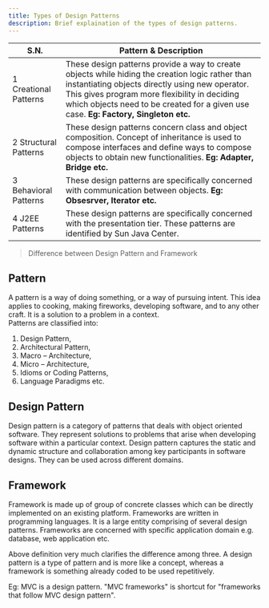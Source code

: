 ```yaml
---
title: Types of Design Patterns
description: Brief explaination of the types of design patterns.
---
```


| S.N.                  |  Pattern & Description                                                                                                                                                              |
| --------------------- | ----------------------------------------------------------------------------------------------------------------------------------------------------------------------------------- |
| 1 Creational Patterns |  These design patterns provide a way to create objects while hiding the creation logic rather than instantiating objects directly using new operator. This gives program more flexibility in deciding which objects need to be created for a given use case.  **Eg: Factory, Singleton etc.**|
| 2 Structural Patterns |  These design patterns concern class and object composition. Concept of inheritance is used to compose interfaces and define ways to compose objects to obtain new functionalities. **Eg: Adapter, Bridge etc.** |
| 3 Behavioral Patterns |  These design patterns are specifically concerned with communication between objects. **Eg: Obsesrver, Iterator etc.**                                                                                              |
| 4 J2EE Patterns       |  These design patterns are specifically concerned with the presentation tier. These patterns are identified by Sun Java Center.                                                     |


> Difference between Design Pattern and Framework

## Pattern
A pattern is a way of doing something, or a way of pursuing intent. This idea applies to cooking, making fireworks, developing software, and to any other craft. It is a solution to a problem in a context.  
Patterns are classified into:
1) Design Pattern, 
2) Architectural Pattern, 
3) Macro – Architecture, 
4) Micro – Architecture, 
5) Idioms or Coding Patterns, 
6) Language Paradigms etc.

## Design Pattern
Design pattern is a category of patterns that deals with object oriented software. They represent solutions to problems that arise when developing software within a particular context. Design pattern captures the static and dynamic structure and collaboration among key participants in software designs. They can be used across different domains.

## Framework
Framework is made up of group of concrete classes which can be directly implemented on an existing platform. Frameworks are written in programming languages. It is a large entity comprising of several design patterns. Frameworks are concerned with specific application domain e.g. database, web application etc.

Above definition very much clarifies the difference among three. A design pattern is a type of pattern and is more like a concept, whereas a framework is something already coded to be used repetitively.

Eg: MVC is a design pattern. "MVC frameworks" is shortcut for "frameworks that follow MVC design pattern".
